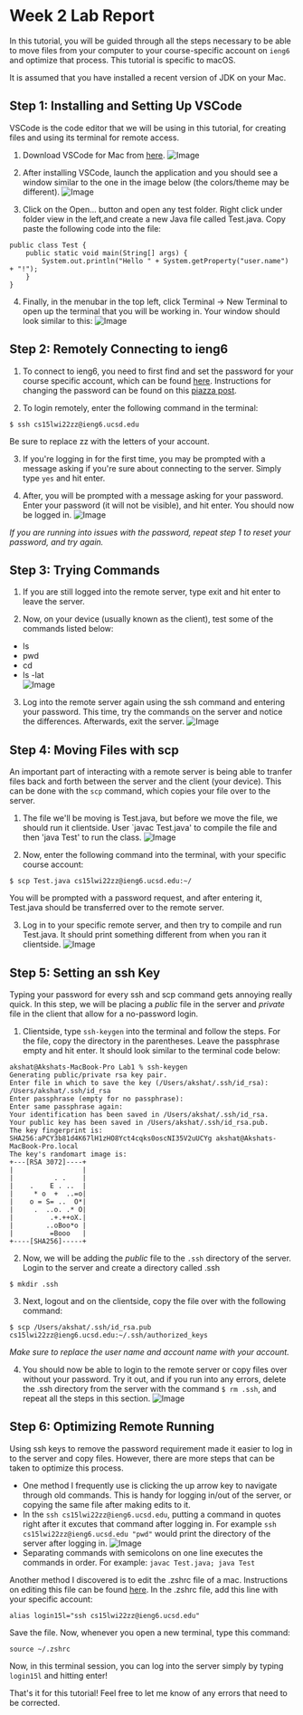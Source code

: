 # Week 2 Lab Report

In this tutorial, you will be guided through all the steps necessary to be able to move files from your computer to your course-specific account on `ieng6` and optimize that process. This tutorial is specific to macOS.

It is assumed that you have installed a recent version of JDK on your Mac.

## Step 1: Installing and Setting Up VSCode

VSCode is the code editor that we will be using in this tutorial, for creating files and using its terminal for remote access.

1. Download VSCode for Mac from [here](https://code.visualstudio.com/download).
![Image](1_1.png)

2. After installing VSCode, launch the application and you should see a window similar to the one in the image below (the colors/theme may be different).
![Image](1_2.png)

3. Click on the Open... button and open any test folder. Right click under folder view in the left,and create a new Java file called Test.java. Copy paste the following code into the file:

```
public class Test {
    public static void main(String[] args) {
        System.out.println("Hello " + System.getProperty("user.name") + "!");
    }
}
```
4. Finally, in the menubar in the top left, click Terminal -> New Terminal to open up the terminal that you will be working in. Your window should look similar to this:
![Image](1_4.png)

## Step 2: Remotely Connecting to ieng6

1. To connect to ieng6, you need to first find and set the password for your course specific account, which can be found [here](https://sdacs.ucsd.edu/~icc/index.php). Instructions for changing the password can be found on this [piazza post](https://piazza.com/class/kxs0toocqhv4og?cid=54).

2. To login remotely, enter the following command in the terminal:
```
$ ssh cs15lwi22zz@ieng6.ucsd.edu
```
Be sure to replace zz with the letters of your account.

3. If you're logging in for the first time, you may be prompted with a message asking if you're sure about connecting to the server. Simply type `yes` and hit enter.

4. After, you will be prompted with a message asking for your password. Enter your password (it will not be visible), and hit enter. You should now be logged in.
![Image](2_4.png)

*If you are running into issues with the password, repeat step 1 to reset your password, and try again.*

## Step 3: Trying Commands

1. If you are still logged into the remote server, type exit and hit enter to leave the server.

2. Now, on your device (usually known as the client), test some of the commands listed below:
* ls
* pwd
* cd
* ls -lat  
![Image](3_2.png)

3. Log into the remote server again using the ssh command and entering your password. This time, try the commands on the server and notice the differences. Afterwards, exit the server.
![Image](3_3.png)

## Step 4: Moving Files with scp

An important part of interacting with a remote server is being able to tranfer files back and forth between the server and the client (your device). This can be done with the `scp` command, which copies your file over to the server.

1. The file we'll be moving is Test.java, but before we move the file, we should run it clientside. User `javac Test.java' to compile the file and then 'java Test' to run the class.
![Image](4_1.png)

2. Now, enter the following command into the terminal, with your specific course account:
```
$ scp Test.java cs15lwi22zz@ieng6.ucsd.edu:~/
```
You will be prompted with a password request, and after entering it, Test.java should be transferred over to the remote server.

3. Log in to your specific remote server, and then try to compile and run Test.java. It should print something different from when you ran it clientside.
![Image](4_3.png)

## Step 5: Setting an ssh Key

Typing your password for every ssh and scp command gets annoying really quick. In this step, we will be placing a *public* file in the server and *private* file in the client that allow for a no-password login.

1. Clientside, type `ssh-keygen` into the terminal and follow the steps. For the file, copy the directory in the parentheses. Leave the passphrase empty and hit enter. It should look similar to the terminal code below:

```
akshat@Akshats-MacBook-Pro Lab1 % ssh-keygen
Generating public/private rsa key pair.
Enter file in which to save the key (/Users/akshat/.ssh/id_rsa): /Users/akshat/.ssh/id_rsa
Enter passphrase (empty for no passphrase): 
Enter same passphrase again: 
Your identification has been saved in /Users/akshat/.ssh/id_rsa.
Your public key has been saved in /Users/akshat/.ssh/id_rsa.pub.
The key fingerprint is:
SHA256:aPCY3b81d4K67lH1zHO8Yct4cqks0oscNI35V2uUCYg akshat@Akshats-MacBook-Pro.local
The key's randomart image is:
+---[RSA 3072]----+
|                 |
|          . .    |
|    .    E . ..  |
|     * o  +  ..=o|
|    o = S= ..  O*|
|     .  ..o. .* O|
|         .+.++oX.|
|        ..oBoo*o |
|         =Booo   |
+----[SHA256]-----+
```

2. Now, we will be adding the *public* file to the `.ssh` directory of the server. Login to the server and create a directory called .ssh
```
$ mkdir .ssh
```

3. Next, logout and on the clientside, copy the file over with the following command:

```
$ scp /Users/akshat/.ssh/id_rsa.pub cs15lwi22zz@ieng6.ucsd.edu:~/.ssh/authorized_keys
```

*Make sure to replace the user name and account name with your account.*

4. You should now be able to login to the remote server or copy files over without your password. Try it out, and if you run into any errors, delete the .ssh directory from the server with the command `$ rm .ssh`, and repeat all the steps in this section.
![Image](5_4.png)

## Step 6: Optimizing Remote Running
Using ssh keys to remove the password requirement made it easier to log in to the server and copy files. However, there are more steps that can be taken to optimize this process. 

* One method I frequently use is clicking the up arrow key to navigate through old commands. This is handy for logging in/out of the server, or copying the same file after making edits to it.
* In the `ssh cs15lwi22zz@ieng6.ucsd.edu`, putting a command in quotes right after it excutes that command after logging in. For example `ssh cs15lwi22zz@ieng6.ucsd.edu "pwd"` would print the directory of the server after logging in.
![Image](6_1.png)
* Separating commands with semicolons on one line executes the commands in order. For example: `javac Test.java; java Test`

Another method I discovered is to edit the .zshrc file of a mac. Instructions on editing this file can be found [here](https://stackoverflow.com/questions/36157663/editing-the-zshrc-file). In the .zshrc file, add this line with your specific account:
```
alias login15l="ssh cs15lwi22zz@ieng6.ucsd.edu"
```

Save the file. Now, whenever you open a new terminal, type this command:
```
source ~/.zshrc
```

Now, in this terminal session, you can log into the server simply by typing `login15l` and hitting enter!


That's it for this tutorial! Feel free to let me know of any errors that need to be corrected.


